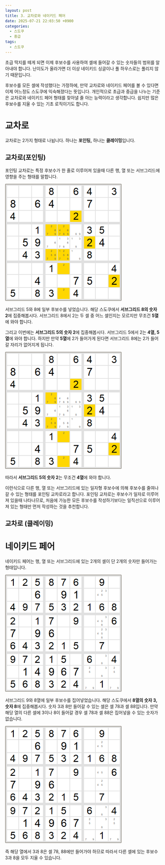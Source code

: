 ```yaml
---
layout: post
title: 3. 교차로와 네이키드 페어
date: 2025-07-21 22:03:50 +0900
categories:
  - 스도쿠
  - 중급
tags:
  - 스도쿠
---
```

초급 딱지를 떼게 되면 이제 후보수를 사용하여 셀에 들어갈 수 있는 숫자들의 범위를 알아내야 합니다. 난이도가 올라가면 더 이상 네이키드 싱글이나 풀 하우스로는 풀리지 않기 때문입니다. 

후보수를 모든 셀에 작성했다는 가정하에, 만약 교차로와 네이키드 페어를 볼 수 있다면 이제 어느정도 스도쿠에 익숙해졌다는 뜻입니다. 개인적으로 초급과 중급을 나누는 기준은 교차로와 네이키드 페어 형태를 찾아낼 줄 아는 능력이라고 생각합니다. 쉽지만 많은 후보수를 지울 수 있는 기초 로직이기도 합니다.

# 교차로
교차로는 2가지 형태로 나뉩니다. 하나는 **포인팅,** 하나는 **클레이밍**입니다.
## 교차로(포인팅)
포인팅 교차로는 특정 후보수가 한 줄로 이루어져 있을때 다른 행, 열 또는 서브그리드에 영향을 주는 형태를 말합니다.

![](assets/img/스도쿠/sudoku_20250722_095246.png)

서브그리드 5와 8에 일부 후보수를 넣었습니다. 해당 스도쿠에서 **서브그리드 8의 숫자 2**에 집중해봅시다. 서브그리드 8에서 2는 두 셀 중 어느 셀인지는 모르지만 무조건 **5열**에 와야 합니다.

그리고 이번에는 **서브그리드 5의 숫자 2**에 집중해봅시다. 서브그리드 5에서 2는 **4열, 5열**에 와야 합니다. 하지만 만약 **5열**에 2가 들어가게 된다면 서브그리드 8에는 2가 들어갈 자리가 없어지게 됩니다. 

![](assets/img/스도쿠/sudoku_20250722_095308.png)

따라서 **서브그리드 5의 숫자 2**는 무조건 **4열**에 와야 합니다.

이런식으로 다른 행, 열 또는 서브그리드에 있는 일자형 후보수에 의해 후보수를 줄여나갈 수 있는 형태를 포인팅 교차로라고 합니다. 포인팅 교차로는 후보수가 일자로 이루어져 있을때 나타나므로, 처음에 가능한 모든 후보수를 작성하기보다는 일직선으로 이루어져 있는 형태만 먼저 작성하는 것을 추천합니다. 
## 교차로 (클레이밍)

# 네이키드 페어
네이키드 페어는 행, 열 또는 서브그리드에 있는 2개의 셀이 단 2개의 숫자만 들어가는 형태입니다.

![](assets/img/스도쿠/sudoku_20250722_103019.png)

서브그리드 9와 8열에 일부 후보수를 집어넣었습니다. 해당 스도쿠에서 **8열의 숫자 3, 숫자 8**에 집중해봅시다. 숫자 3과 8만 들어갈 수 있는 셀은 셀 78과 셀 88입니다. 만약 해당 열의 다른 셀에 3이나 8이 들어갈 경우 셀 78과 셀 88은 집어넣을 수 있는 숫자가 없습니다. 

![](assets/img/스도쿠/sudoku_20250722_103727.png)

즉 해당 열에서 3과 8은 셀 78, 88에만 들어가야 하므로 따라서 다른 셀에 있는 후보수 3과 8을 모두 지울 수 있습니다.